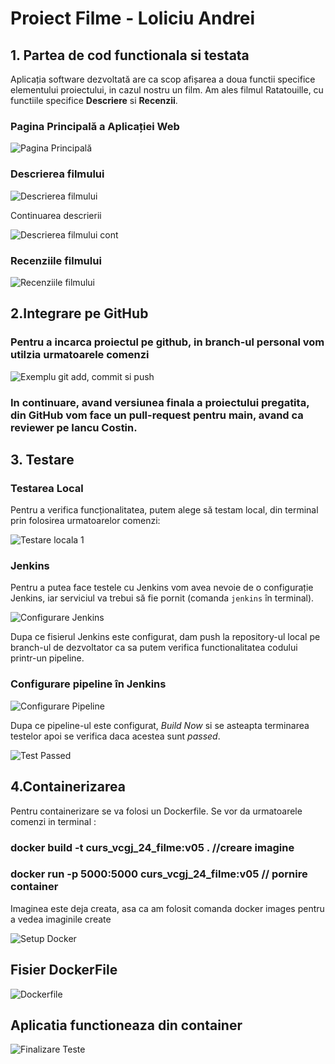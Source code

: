 <!DOCTYPE html>
<html lang="en">
<head>
    <meta charset="UTF-8">
</head>
<body>

<h1>Proiect Filme - Loliciu Andrei</h1>

<h2>1. Partea de cod functionala si testata</h2>

<p>Aplicația software dezvoltată are ca scop afișarea a doua functii specifice elementului proiectului, in cazul nostru un film. Am ales filmul Ratatouille, cu functiile specifice <strong>Descriere</strong> si <strong>Recenzii</strong>.</p>

<h3>Pagina Principală a Aplicației Web</h3>
    <img src="https://i.postimg.cc/prb2LwXR/image.png" alt="Pagina Principală">

<h3>Descrierea filmului</h3>
<div class="screenshot">
    <img src="https://i.postimg.cc/Vk05zP8Z/image.png" alt="Descrierea filmului">
</div>
<p>Continuarea descrierii</p>
<div class="screenshot">
    <img src="https://i.postimg.cc/yYjRFYZJ/image.png" alt="Descrierea filmului cont">
</div>

<h3>Recenziile filmului</h3>
<div class="screenshot">
    <img src="https://i.postimg.cc/htMJC1Kc/image.png" alt="Recenziile filmului">
</div>

<h2>2.Integrare pe GitHub</h2>
<h3>Pentru a incarca proiectul pe github, in branch-ul personal vom utilzia urmatoarele comenzi</h3>
<div class="screenshot">
    <img src="https://i.postimg.cc/bNTJKD6g/image.png" alt="Exemplu git add, commit si push">
</div>
<h3>In continuare, avand versiunea finala a proiectului pregatita, din GitHub vom face un pull-request pentru main, avand ca reviewer pe Iancu Costin.</h3>

<h2>3. Testare</h2>

<h3>Testarea Local</h3>
<p>Pentru a verifica funcționalitatea, putem alege să testam local, din terminal prin folosirea urmatoarelor comenzi:</p>
<div class="screenshot">
    <img src="https://i.postimg.cc/SKsNdbnS/image.png" alt="Testare locala 1">
</div>

<h3>Jenkins</h3>
<p>Pentru a putea face testele cu Jenkins vom avea nevoie de o configurație Jenkins, iar serviciul va trebui să fie pornit (comanda <code>jenkins</code> în terminal).</p>

<div class="screenshot">
    <img src="https://i.postimg.cc/wjKsvv4C/image.png" alt="Configurare Jenkins">
</div>

<p>Dupa ce fisierul Jenkins este configurat, dam push la repository-ul local pe branch-ul de dezvoltator ca sa putem verifica functionalitatea codului printr-un pipeline.</p>

<h3>Configurare pipeline în Jenkins</h3>
<div class="screenshot">
    <img src="https://i.postimg.cc/wxs7yNyw/image.png" alt="Configurare Pipeline">
</div>

<p>Dupa ce pipeline-ul este configurat, <em>Build Now</em> si se asteapta terminarea testelor apoi se verifica daca acestea sunt <em>passed</em>.</p>

<div class="screenshot">
    <img src="https://i.postimg.cc/PJvqZCXs/image.png" alt="Test Passed">
</div>

<h2>4.Containerizarea</h2>
Pentru containerizare se va folosi un Dockerfile. Se vor da urmatoarele comenzi in terminal :
<h3>docker build -t curs_vcgj_24_filme:v05 . //creare imagine</h3>
<h3>docker run -p 5000:5000 curs_vcgj_24_filme:v05 // pornire container</h3>
<p>Imaginea este deja creata, asa ca am folosit comanda docker images pentru a vedea imaginile create</p> 
<div class="screenshot">
    <img src="https://i.postimg.cc/dtRQGP2f/image.png" alt="Setup Docker">
</div>

<h2>Fisier DockerFile</h2>
<div class="screenshot">
    <img src="https://i.postimg.cc/VLPH05Wj/image.png" alt="Dockerfile">
</div>
<h2></h2>
<h2>Aplicatia functioneaza din container</h2>
<div class="screenshot">
    <img src="https://i.postimg.cc/qqqB8jT5/image.png" alt="Finalizare Teste">
</div>
